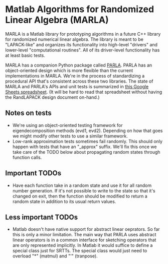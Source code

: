 # Matlab Algorithms for Randomized Linear Algebra (MARLA)

MARLA is a Matlab library for prototyping algorithms in a future C++ library for randomized numerical linear algebra.
The library is meant to be "LAPACK-like" and organizes its functionality into high-level "drivers" and lower-level "computational routines".
All of its driver-level functionality has at least basic tests.

MARLA has a companion Python package called [PARLA](https://github.com/BallisticLA/parla).
PARLA has an object-oriented design which is more flexible than the current implementations in MARLA.
We're in the process of standardizing a procedural API that's consistent across these two libraries.
The state of MARLA and PARLA's APIs and unit tests is summarized in [this Google Sheets spreadsheet](https://docs.google.com/spreadsheets/d/15vIS5wkaVB5lUoVQZqg7J_2qsK04ycVN47Mo2LuIKAo/edit?usp=sharing).
(It will be hard to read that spreadsheet without having the RandLAPACK design document on-hand.)

## Notes on tests
* We're using an object-oriented testing framework for eigendecomposition
  methods (evd1, evd2). Depending on how that goes we might modify
  other tests to use a similar framework.
* Low-rank approximation tests sometimes fail randomly.
  This should only happen with tests that have an "_approx" suffix.
  We'll fix this once we take care of the TODO below about propagating
  random states through function calls. 

## Important TODOs

* Have each function take in a random state and use it for all
  random number generation. If it's not possible to write to the
  state so that it's changed on exit, then the function should
  be modified to return a random state in addition to its usual
  return values.

## Less important TODOs

 * Matlab doesn't have native support for abstract linear oeprators.
   So far this is only a minor limitation.
   The main way that PARLA uses abstract linear operators is in 
   a common interface for sketching operators that are only represented
   implicitly. In Matlab it would suffice to define a special class
   just for SRTTs. The special class would just need to overload
   "*" (matmul) and "'" (tranpose).